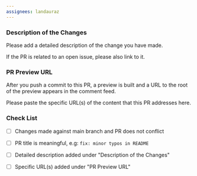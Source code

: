 ```yaml
---
assignees: landauraz
---
```


### Description of the Changes

Please add a detailed description of the change you have made.

If the PR is related to an open issue, please also link to it.

### PR Preview URL

After you push a commit to this PR, a preview is built and a URL to the root of the preview appears in the comment feed.

Please paste the specific URL(s) of the content that this PR addresses here.

### Check List

- [ ] Changes made against main branch and PR does not conflict
- [ ] PR title is meaningful, e.g: `fix: minor typos in README`
- [ ] Detailed description added under "Description of the Changes"
- [ ] Specific URL(s) added under "PR Preview URL"


